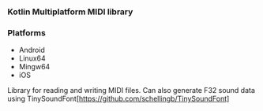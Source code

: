 ### Kotlin Multiplatform MIDI library

### Platforms
* Android
* Linux64
* Mingw64
* iOS

Library for reading and writing MIDI files. Can also generate F32 sound data using TinySoundFont[https://github.com/schellingb/TinySoundFont]
